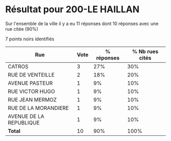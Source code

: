 # Résultat pour 200-LE HAILLAN

Sur l'ensemble de la ville il y a eu 11 réponses dont 10 réponses avec une rue citée (90%)

7 points noirs identifiés

| Rue | Vote | % réponses | % Nb rues cités|
|-----|------|------------|----------------|
| CATROS | 3 | 27% | 30%|
| RUE DE VENTEILLE | 2 | 18% | 20%|
| AVENUE PASTEUR | 1 | 9% | 10%|
| RUE VICTOR HUGO | 1 | 9% | 10%|
| RUE JEAN MERMOZ | 1 | 9% | 10%|
| RUE DE LA MORANDIERE | 1 | 9% | 10%|
| AVENUE DE LA REPUBLIQUE | 1 | 9% | 10%|
| **Total** | 10 | 90% | 100%|
